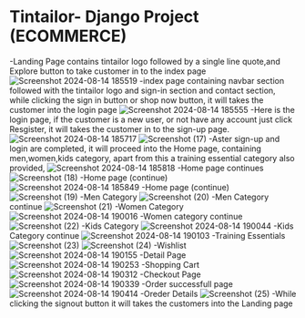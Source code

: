 # Tintailor- Django Project (ECOMMERCE)
-Landing Page contains tintailor logo followed by a single line quote,and Explore button to take customer in to the index page
![Screenshot 2024-08-14 185519](https://github.com/user-attachments/assets/51b9b354-0865-4f24-b96f-5108a742f748)
-index page containing navbar section followed with the tintailor logo and sign-in section and contact section, while clicking the sign in button or shop now button, it will takes the customer into the login page
![Screenshot 2024-08-14 185555](https://github.com/user-attachments/assets/7b679c16-bf99-46a8-9ece-2f75289f5212)
-Here is the login page, if the customer is a new user, or not have any account just click Resgister, it will takes the customer in to the sign-up page.
![Screenshot 2024-08-14 185717](https://github.com/user-attachments/assets/f45ce629-d173-4bc1-9f6f-b3d52d810241)
![Screenshot (17)](https://github.com/user-attachments/assets/31e5c458-945d-4cab-b2c6-56be8c39428f)
-Aster sign-up and login are completed, it will proceed into the Home page, containing men,women,kids category, apart from this a training essential category also provided,
![Screenshot 2024-08-14 185818](https://github.com/user-attachments/assets/b0e4da1c-5873-4de1-8e99-f506cb1ade8b)
-Home page continues
![Screenshot (18)](https://github.com/user-attachments/assets/7339e59a-8347-4646-b642-83dbaf8e2c02)
-Home page (continue)
![Screenshot 2024-08-14 185849](https://github.com/user-attachments/assets/cec18b07-9c6c-4338-9890-eb6d1045e474)
-Home page (continue)
![Screenshot (19)](https://github.com/user-attachments/assets/c2f6a352-ebf1-4af8-97a7-504007aea89e)
-Men Category
![Screenshot (20)](https://github.com/user-attachments/assets/b0b0c748-ca5f-45b6-9255-c8538e15abb2)
-Men Category continue
![Screenshot (21)](https://github.com/user-attachments/assets/12b7068d-2c01-45ea-b357-ac5cc8e23fa8)
-Women Category
![Screenshot 2024-08-14 190016](https://github.com/user-attachments/assets/90ce117f-fb1b-4801-981b-606a9b784f3b)
-Women category continue
![Screenshot (22)](https://github.com/user-attachments/assets/52457ad3-dad6-4a4c-ad08-c8834c772239)
-Kids Category
![Screenshot 2024-08-14 190044](https://github.com/user-attachments/assets/cf037bbd-8f2b-436d-9599-04dbc5bc23d3)
-Kids Category continue
![Screenshot 2024-08-14 190103](https://github.com/user-attachments/assets/2952f25a-d0b5-47cd-b228-273f84d0f6d9)
-Training Essentials
![Screenshot (23)](https://github.com/user-attachments/assets/92daf156-5444-47be-b684-03a539f1394c)
![Screenshot (24)](https://github.com/user-attachments/assets/51964a17-45e8-4884-9bac-59f292c69d7f)
-Wishlist
![Screenshot 2024-08-14 190155](https://github.com/user-attachments/assets/251d6efb-d881-44c9-879d-076c1f90be1e)
-Detail Page
![Screenshot 2024-08-14 190253](https://github.com/user-attachments/assets/d69c9bbf-c1d7-4249-9555-4819044fefba)
-Shopping Cart
![Screenshot 2024-08-14 190312](https://github.com/user-attachments/assets/8474cebe-b09d-4eb1-9a06-305efac91004)
-Checkout Page
![Screenshot 2024-08-14 190339](https://github.com/user-attachments/assets/7ac252a3-f96b-46e3-aca6-8d72441d017b)
-Order successfull page
![Screenshot 2024-08-14 190414](https://github.com/user-attachments/assets/19bf6387-2d35-4ef8-a07e-026a37605b33)
-Oreder Details
![Screenshot (25)](https://github.com/user-attachments/assets/484ca821-76a4-4cd1-8200-8d91201d950d)
-While clicking the signout button it will takes the customers into the Landing page
